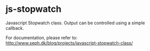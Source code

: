 js-stopwatch
============

Javascript Stopwatch class. Output can be controlled using a simple callback.

For documentation, please refer to:
http://www.seph.dk/blog/projects/javascript-stopwatch-class/

